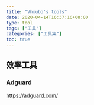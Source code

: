 ```yaml
---
title: "Vhxubo's tools"
date: 2020-04-14T16:37:16+08:00
type: tool
tags: ["工具"]
categories: ["工具集"]
toc: true
---
```


## 效率工具

### Adguard

https://adguard.com/